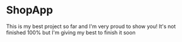 # ShopApp
This is my best project so far and I'm very proud to show you! It's not finished 100% but I'm giving my best to finish it soon

